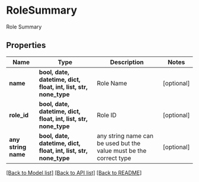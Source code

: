 # RoleSummary

Role Summary

## Properties
Name | Type | Description | Notes
------------ | ------------- | ------------- | -------------
**name** | **bool, date, datetime, dict, float, int, list, str, none_type** | Role Name | [optional] 
**role_id** | **bool, date, datetime, dict, float, int, list, str, none_type** | Role ID | [optional] 
**any string name** | **bool, date, datetime, dict, float, int, list, str, none_type** | any string name can be used but the value must be the correct type | [optional]

[[Back to Model list]](../README.md#documentation-for-models) [[Back to API list]](../README.md#documentation-for-api-endpoints) [[Back to README]](../README.md)


